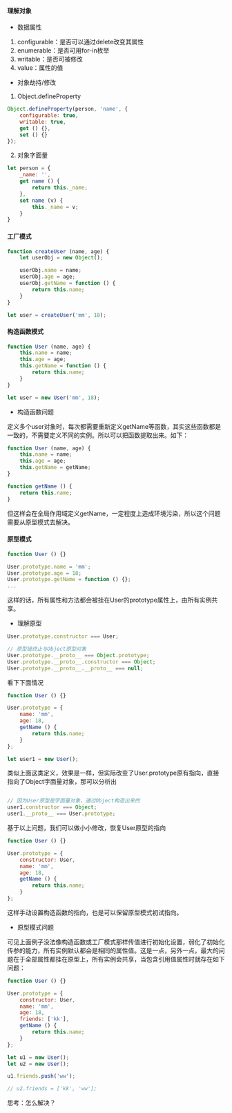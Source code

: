 #### 理解对象
- 数据属性
1. configurable：是否可以通过delete改变其属性
2. enumerable：是否可用for-in枚举
3. writable：是否可被修改
4. value：属性的值

- 对象劫持/修改
1. Object.defineProperty

```js
Object.defineProperty(person, 'name', {
    configurable: true,
    writable: true,
    get () {},
    set () {}
});
```

2. 对象字面量

```js
let person = {
    _name: '',
    get name () {
        return this._name;
    },
    set name (v) {
        this._name = v;
    }
}

```

#### 工厂模式

```js
function createUser (name, age) {
    let userObj = new Object();

    userObj.name = name;
    userObj.age = age;
    userObj.getName = function () {
        return this.name;
    }
}

let user = createUser('mm', 18);
```

#### 构造函数模式

```js
function User (name, age) {
    this.name = name;
    this.age = age;
    this.getName = function () {
        return this.name;
    }
}

let user = new User('mm', 18);
```

- 构造函数问题

定义多个user对象时，每次都需要重新定义getName等函数，其实这些函数都是一致的，不需要定义不同的实例。所以可以把函数提取出来。如下：
```js
function User (name, age) {
    this.name = name;
    this.age = age;
    this.getName = getName;
}

function getName () {
    return this.name;
}
```

但这样会在全局作用域定义getName，一定程度上造成环境污染，所以这个问题需要从原型模式去解决。

#### 原型模式

```js
function User () {}

User.prototype.name = 'mm';
User.prototype.age = 18;
User.prototype.getName = function () {};
...
```

这样的话，所有属性和方法都会被挂在User的prototype属性上，由所有实例共享。

- 理解原型
```js
User.prototype.constructor === User;

// 原型链终止与Object原型对象
User.prototype.__proto__ === Object.prototype;
User.prototype.__proto__.constructor === Object;
User.prototype.__proto__.__proto__ === null;
```
看下下面情况

```js
function User () {}

User.prototype = {
    name: 'mm',
    age: 18,
    getName () {
        return this.name;
    }
};

let user1 = new User();
```

类似上面这类定义，效果是一样，但实际改变了User.prototype原有指向，直接指向了Object字面量对象，那可以分析出

```js

// 因为User原型是字面量对象，通过Object构造出来的
user1.constructor === Object;
user1.__proto__ === User.prototype;
```

基于以上问题，我们可以做小小修改，恢复User原型的指向

```js
function User () {}

User.prototype = {
    constructor: User,
    name: 'mm',
    age: 18,
    getName () {
        return this.name;
    }
};
```

这样手动设置构造函数的指向，也是可以保留原型模式初试指向。

- 原型模式问题

可见上面例子没法像构造函数或工厂模式那样传值进行初始化设置，弱化了初始化传参的能力，所有实例默认都会是相同的属性值。这是一点，另外一点，最大的问题在于全部属性都挂在原型上，所有实例会共享，当包含引用值属性时就存在如下问题：

```js
function User () {}

User.prototype = {
    constructor: User,
    name: 'mm',
    age: 18,
    friends: ['kk'],
    getName () {
        return this.name;
    }
};

let u1 = new User();
let u2 = new User();

u1.friends.push('ww');

// u2.friends = ['kk', 'ww'];
```

思考：怎么解决？
